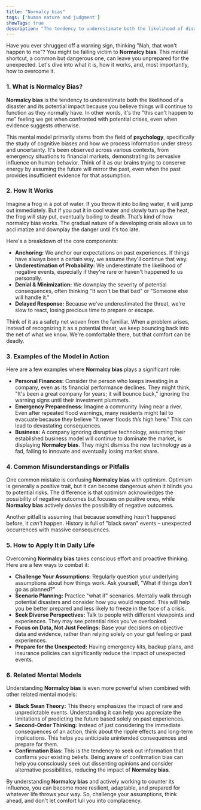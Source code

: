 ```yaml
---
title: "Normalcy bias"
tags: ['human nature and judgment']
showTags: true
description: "The tendency to underestimate both the likelihood of disasters and their possible effects because people believe that things will always function the way they normally have."
---
```



Have you ever shrugged off a warning sign, thinking "Nah, that won't happen to me"? You might be falling victim to **Normalcy bias**. This mental shortcut, a common but dangerous one, can leave you unprepared for the unexpected. Let's dive into what it is, how it works, and, most importantly, how to overcome it.

### 1. What is Normalcy Bias?

**Normalcy bias** is the tendency to underestimate both the likelihood of a disaster and its potential impact because you believe things will continue to function as they normally have. In other words, it's the "this can't happen to me" feeling we get when confronted with potential crises, even when evidence suggests otherwise.

This mental model primarily stems from the field of **psychology**, specifically the study of cognitive biases and how we process information under stress and uncertainty. It's been observed across various contexts, from emergency situations to financial markets, demonstrating its pervasive influence on human behavior. Think of it as our brains trying to conserve energy by assuming the future will mirror the past, even when the past provides insufficient evidence for that assumption.

### 2. How It Works

Imagine a frog in a pot of water. If you throw it into boiling water, it will jump out immediately. But if you put it in cool water and slowly turn up the heat, the frog will stay put, eventually boiling to death. That’s kind of how normalcy bias works. The gradual nature of a developing crisis allows us to acclimatize and downplay the danger until it’s too late.

Here's a breakdown of the core components:

*   **Anchoring:** We anchor our expectations on past experiences. If things have always been a certain way, we assume they'll continue that way.
*   **Underestimation of Probability:** We underestimate the likelihood of negative events, especially if they're rare or haven't happened to us personally.
*   **Denial & Minimization:** We downplay the severity of potential consequences, often thinking "It won't be that bad" or "Someone else will handle it."
*   **Delayed Response:** Because we've underestimated the threat, we're slow to react, losing precious time to prepare or escape.

Think of it as a safety net woven from the familiar. When a problem arises, instead of recognizing it as a potential threat, we keep bouncing back into the net of what we know. We're comfortable there, but that comfort can be deadly.

### 3. Examples of the Model in Action

Here are a few examples where **Normalcy bias** plays a significant role:

*   **Personal Finances:** Consider the person who keeps investing in a company, even as its financial performance declines. They might think, "It's been a great company for years; it will bounce back," ignoring the warning signs until their investment plummets.
*   **Emergency Preparedness:** Imagine a community living near a river. Even after repeated flood warnings, many residents might fail to evacuate because they believe "It never floods *this* high here." This can lead to devastating consequences.
*   **Business:** A company ignoring disruptive technology, assuming their established business model will continue to dominate the market, is displaying **Normalcy bias**. They might dismiss the new technology as a fad, failing to innovate and eventually losing market share.

### 4. Common Misunderstandings or Pitfalls

One common mistake is confusing **Normalcy bias** with optimism. Optimism is generally a positive trait, but it can become dangerous when it blinds you to potential risks. The difference is that optimism acknowledges the possibility of negative outcomes but focuses on positive ones, while **Normalcy bias** actively *denies* the possibility of negative outcomes.

Another pitfall is assuming that because something *hasn't* happened before, it *can't* happen. History is full of "black swan" events – unexpected occurrences with massive consequences.

### 5. How to Apply It in Daily Life

Overcoming **Normalcy bias** takes conscious effort and proactive thinking. Here are a few ways to combat it:

*   **Challenge Your Assumptions:** Regularly question your underlying assumptions about how things work. Ask yourself, "What if things *don't* go as planned?"
*   **Scenario Planning:** Practice "what if" scenarios. Mentally walk through potential disasters and consider how you would respond. This will help you be better prepared and less likely to freeze in the face of a crisis.
*   **Seek Diverse Perspectives:** Talk to people with different viewpoints and experiences. They may see potential risks you've overlooked.
*   **Focus on Data, Not Just Feelings:** Base your decisions on objective data and evidence, rather than relying solely on your gut feeling or past experiences.
*   **Prepare for the Unexpected:** Having emergency kits, backup plans, and insurance policies can significantly reduce the impact of unexpected events.

### 6. Related Mental Models

Understanding **Normalcy bias** is even more powerful when combined with other related mental models:

*   **Black Swan Theory:** This theory emphasizes the impact of rare and unpredictable events. Understanding it can help you appreciate the limitations of predicting the future based solely on past experiences.
*   **Second-Order Thinking:** Instead of just considering the immediate consequences of an action, think about the ripple effects and long-term implications. This helps you anticipate unintended consequences and prepare for them.
*   **Confirmation Bias:** This is the tendency to seek out information that confirms your existing beliefs. Being aware of confirmation bias can help you consciously seek out dissenting opinions and consider alternative possibilities, reducing the impact of **Normalcy bias**.

By understanding **Normalcy bias** and actively working to counter its influence, you can become more resilient, adaptable, and prepared for whatever life throws your way. So, challenge your assumptions, think ahead, and don't let comfort lull you into complacency.


